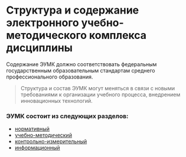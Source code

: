 # Структура и содержание электронного учебно-методического комплекса дисциплины

Содержание 	ЭУМК 	должно 	соответствовать 	федеральным государственным образовательным стандартам среднего профессионального образования.

> Структура и состав ЭУМК могут меняться в связи с новыми требованиями к организации учебного процесса, внедрением инновационных технологий.

### ЭУМК состоит из следующих разделов:

* [нормативный](standart/structure.md) 
* [учебно-методический](metodical/structure.md)
* [контрольно-измерительный](measurement/structure.md)
* [информационный](information/structure.md)